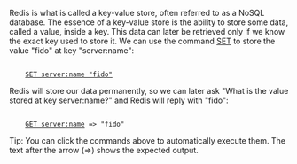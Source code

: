 Redis is what is called a key-value store, often referred to as a NoSQL
database. The essence of a key-value store is the ability to store some data,
called a value, inside a key. This data can later be retrieved only if we know
the exact key used to store it. We can use the command [SET](#help) to store the value
"fido" at key "server:name":

<pre><code>
    <a href="#run">SET server:name "fido"</a>
</code></pre>

Redis will store our data permanently, so we can later ask "What is the value
stored at key server:name?" and Redis will reply with "fido":

<pre><code>
    <a href="#run">GET server:name</a> => "fido"
</code></pre>

<span class="tip">
Tip: You can click the commands above to automatically execute them.
The text after the arrow (=>) shows the expected output.
</span>
